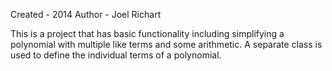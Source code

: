Created - 2014
Author - Joel Richart

This is a project that has basic functionality including
simplifying a polynomial with multiple like terms and
some arithmetic. A separate class is used to define the
individual terms of a polynomial.